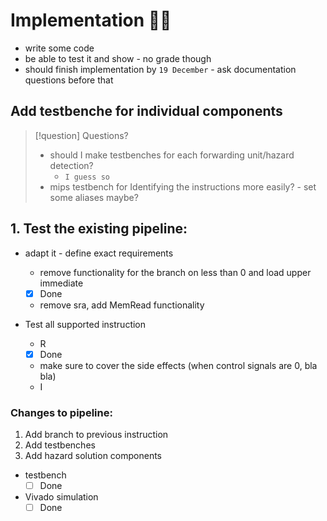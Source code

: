 # Implementation 👨‍💻
- write some code
- be able to test it and show - no grade though
- should finish implementation by `19 December` - ask documentation questions before that

## Add testbenche for individual components
> [!question] Questions?
> - should I make testbenches for each forwarding unit/hazard detection?
> 	- `I guess so`
> - mips testbench for Identifying the instructions more easily? - set some aliases maybe?

## 1. Test the existing pipeline:
- adapt it - define exact requirements
	- remove functionality for the branch on less than 0 and load upper immediate 
	- [x]  Done
	- remove sra, add MemRead functionality

- Test all supported instruction
	- R
	- [x] Done
	- make sure to cover the side effects (when control signals are 0, bla bla)
	- I

### Changes to pipeline:
1. Add branch to previous instruction
2. Add testbenches
3. Add hazard solution components

- testbench
	- [ ] Done
- Vivado simulation
	- [ ] Done
